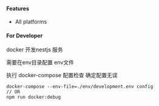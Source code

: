 
#### Features

 - All platforms

#### For Developer
docker 开发nestjs 服务

需要在env目录配置 env文件

执行 docker-compose 配置检查 确定配置无误

```
docker-compose --env-file=./env/development.env config
// OR
npm run docker:debug
```




